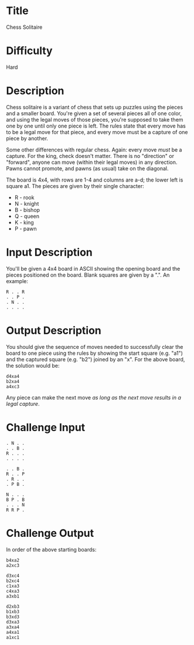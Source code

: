 # Title

Chess Solitaire

# Difficulty

Hard

# Description

Chess solitaire is a variant of chess that sets up puzzles using the pieces and a smaller board. You're given a set of several pieces all of one color, and using the legal moves of those pieces, you're supposed to take them one by one until only one piece is left. The rules state that every move has to be a legal move for that piece, and every move must be a capture of one piece by another. 

Some other differences with regular chess. Again: every move *must* be a capture. For the king, check doesn't matter. There is no "direction" or "forward", anyone can move (within their legal moves) in any direction. Pawns cannot promote, and pawns (as usual) take on the diagonal. 

The board is 4x4, with rows are 1-4 and columns are a-d; the lower left is square a1. The pieces are given by their single character:

- R - rook
- N - knight
- B - bishop
- Q - queen
- K - king
- P - pawn

# Input Description

You'll be given a 4x4 board in ASCII showing the opening board and the pieces positioned on the board. Blank squares are given by a ".". An example:

	R . . R
	. . P .
	. N . . 
	. . . .

# Output Description

You should give the sequence of moves needed to successfully clear the board to one piece using the rules by showing the start square (e.g. "a1") and the captured square (e.g. "b2") joined by an "x". For the above board, the solution would be:

	d4xa4
	b2xa4
	a4xc3
	
Any piece can make the next move *as long as the next move results in a legal capture*. 

# Challenge Input

	. N . .
	. . B .
	R . . .
	. . . .
	
	. . B .
	R . . P
	. R . .
	. P B .
	
	N . . .
	B P . B
	. . . N
	R R P .
	

# Challenge Output

In order of the above starting boards:

	b4xa2
	a2xc3

	d3xc4
	b2xc4
	c1xa3
	c4xa3
	a3xb1

	d2xb3
	b1xb3
	b3xd3
	d3xa3
	a3xa4
	a4xa1
	a1xc1

